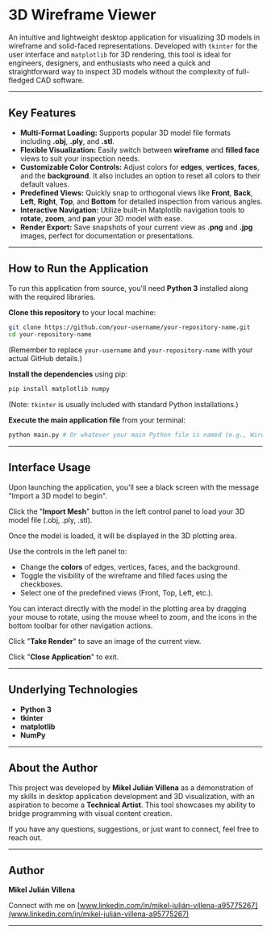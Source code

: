 # 3D Wireframe Viewer

An intuitive and lightweight desktop application for visualizing 3D models in wireframe and solid-faced representations. Developed with `tkinter` for the user interface and `matplotlib` for 3D rendering, this tool is ideal for engineers, designers, and enthusiasts who need a quick and straightforward way to inspect 3D models without the complexity of full-fledged CAD software.

-----

## Key Features

  * **Multi-Format Loading:** Supports popular 3D model file formats including **.obj**, **.ply**, and **.stl**.
  * **Flexible Visualization:** Easily switch between **wireframe** and **filled face** views to suit your inspection needs.
  * **Customizable Color Controls:** Adjust colors for **edges**, **vertices**, **faces**, and the **background**. It also includes an option to reset all colors to their default values.
  * **Predefined Views:** Quickly snap to orthogonal views like **Front**, **Back**, **Left**, **Right**, **Top**, and **Bottom** for detailed inspection from various angles.
  * **Interactive Navigation:** Utilize built-in Matplotlib navigation tools to **rotate**, **zoom**, and **pan** your 3D model with ease.
  * **Render Export:** Save snapshots of your current view as **.png** and **.jpg** images, perfect for documentation or presentations.

-----

## How to Run the Application

To run this application from source, you'll need **Python 3** installed along with the required libraries.

**Clone this repository** to your local machine:

```bash
git clone https://github.com/your-username/your-repository-name.git
cd your-repository-name
```

(Remember to replace `your-username` and `your-repository-name` with your actual GitHub details.)

**Install the dependencies** using pip:

```bash
pip install matplotlib numpy
```

(Note: `tkinter` is usually included with standard Python installations.)

**Execute the main application file** from your terminal:

```bash
python main.py # Or whatever your main Python file is named (e.g., WireframeViewer.py)
```

-----

## Interface Usage

Upon launching the application, you'll see a black screen with the message "Import a 3D model to begin".

Click the "**Import Mesh**" button in the left control panel to load your 3D model file (.obj, .ply, .stl).

Once the model is loaded, it will be displayed in the 3D plotting area.

Use the controls in the left panel to:

  * Change the **colors** of edges, vertices, faces, and the background.
  * Toggle the visibility of the wireframe and filled faces using the checkboxes.
  * Select one of the predefined views (Front, Top, Left, etc.).

You can interact directly with the model in the plotting area by dragging your mouse to rotate, using the mouse wheel to zoom, and the icons in the bottom toolbar for other navigation actions.

Click "**Take Render**" to save an image of the current view.

Click "**Close Application**" to exit.

-----

## Underlying Technologies

  * **Python 3**
  * **tkinter**
  * **matplotlib**
  * **NumPy**

-----

## About the Author

This project was developed by **Mikel Julián Villena** as a demonstration of my skills in desktop application development and 3D visualization, with an aspiration to become a **Technical Artist**. This tool showcases my ability to bridge programming with visual content creation.

If you have any questions, suggestions, or just want to connect, feel free to reach out.

-----

## Author

**Mikel Julián Villena**

Connect with me on [www.linkedin.com/in/mikel-julián-villena-a95775267](www.linkedin.com/in/mikel-julián-villena-a95775267)

-----
